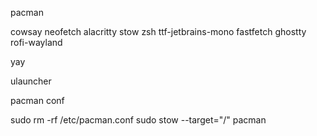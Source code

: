 pacman

cowsay
neofetch
alacritty
stow
zsh
ttf-jetbrains-mono
fastfetch
ghostty
rofi-wayland



yay 

ulauncher











pacman conf

sudo rm -rf /etc/pacman.conf
sudo stow --target="/" pacman
